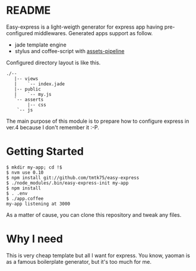 # README
Easy-express is a light-weigth generator for express app having pre-configured middlewares.
Generated apps support as follow.
- jade template engine
- stylus and coffee-script with [assets-pipeline](https://github.com/adunkman/connect-assets)

Configured directory layout is like this.

    ./--
       |-- views
       |    `-- index.jade
       |-- public
       |    `-- my.js
       `-- asserts
            |-- css
	    `-- js

The main purpose of this module is to prepare how to configure express in ver.4 because I don't remember it :-P.


# Getting Started

    $ mkdir my-app; cd !$
    $ nvm use 0.10
    $ npm install git://github.com/tmtk75/easy-express
    $ ./node_modules/.bin/easy-express-init my-app
    $ npm install
    $ . .env
    $ ./app.coffee
    my-app listening at 3000

As a matter of cause, you can clone this repository and tweak any files.


# Why I need
This is very cheap template but all I want for express.
You know, yaoman is as a famous boilerplate generator, but it's too much for me.


